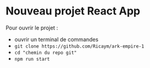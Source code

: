 # Nouveau projet React App

Pour ouvrir le projet : 

- ouvrir un terminal de commandes
- ```git clone https://github.com/Ricaym/ark-empire-1```
- ```cd "chemin du repo git"```
- ```npm run start```